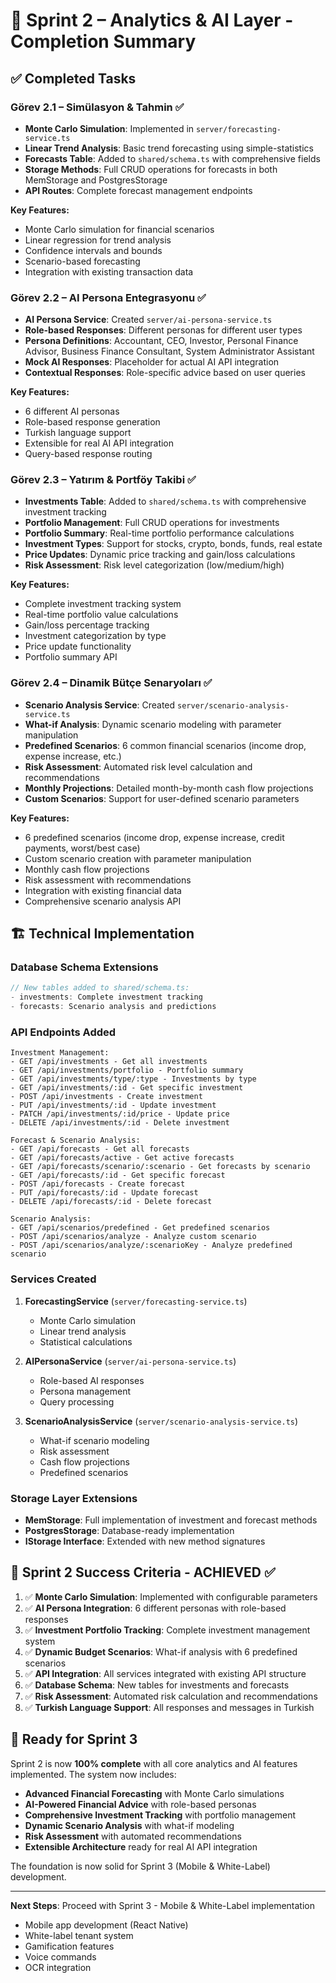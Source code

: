 # 🎉 Sprint 2 – Analytics & AI Layer - Completion Summary

## ✅ Completed Tasks

### Görev 2.1 – Simülasyon & Tahmin ✅

- **Monte Carlo Simulation**: Implemented in `server/forecasting-service.ts`
- **Linear Trend Analysis**: Basic trend forecasting using simple-statistics
- **Forecasts Table**: Added to `shared/schema.ts` with comprehensive fields
- **Storage Methods**: Full CRUD operations for forecasts in both MemStorage and PostgresStorage
- **API Routes**: Complete forecast management endpoints

**Key Features:**

- Monte Carlo simulation for financial scenarios
- Linear regression for trend analysis
- Confidence intervals and bounds
- Scenario-based forecasting
- Integration with existing transaction data

### Görev 2.2 – AI Persona Entegrasyonu ✅

- **AI Persona Service**: Created `server/ai-persona-service.ts`
- **Role-based Responses**: Different personas for different user types
- **Persona Definitions**: Accountant, CEO, Investor, Personal Finance Advisor, Business Finance Consultant, System Administrator Assistant
- **Mock AI Responses**: Placeholder for actual AI API integration
- **Contextual Responses**: Role-specific advice based on user queries

**Key Features:**

- 6 different AI personas
- Role-based response generation
- Turkish language support
- Extensible for real AI API integration
- Query-based response routing

### Görev 2.3 – Yatırım & Portföy Takibi ✅

- **Investments Table**: Added to `shared/schema.ts` with comprehensive investment tracking
- **Portfolio Management**: Full CRUD operations for investments
- **Portfolio Summary**: Real-time portfolio performance calculations
- **Investment Types**: Support for stocks, crypto, bonds, funds, real estate
- **Price Updates**: Dynamic price tracking and gain/loss calculations
- **Risk Assessment**: Risk level categorization (low/medium/high)

**Key Features:**

- Complete investment tracking system
- Real-time portfolio value calculations
- Gain/loss percentage tracking
- Investment categorization by type
- Price update functionality
- Portfolio summary API

### Görev 2.4 – Dinamik Bütçe Senaryoları ✅

- **Scenario Analysis Service**: Created `server/scenario-analysis-service.ts`
- **What-if Analysis**: Dynamic scenario modeling with parameter manipulation
- **Predefined Scenarios**: 6 common financial scenarios (income drop, expense increase, etc.)
- **Risk Assessment**: Automated risk level calculation and recommendations
- **Monthly Projections**: Detailed month-by-month cash flow projections
- **Custom Scenarios**: Support for user-defined scenario parameters

**Key Features:**

- 6 predefined scenarios (income drop, expense increase, credit payments, worst/best case)
- Custom scenario creation with parameter manipulation
- Monthly cash flow projections
- Risk assessment with recommendations
- Integration with existing financial data
- Comprehensive scenario analysis API

## 🏗️ Technical Implementation

### Database Schema Extensions

```typescript
// New tables added to shared/schema.ts:
- investments: Complete investment tracking
- forecasts: Scenario analysis and predictions
```

### API Endpoints Added

```text
Investment Management:
- GET /api/investments - Get all investments
- GET /api/investments/portfolio - Portfolio summary
- GET /api/investments/type/:type - Investments by type
- GET /api/investments/:id - Get specific investment
- POST /api/investments - Create investment
- PUT /api/investments/:id - Update investment
- PATCH /api/investments/:id/price - Update price
- DELETE /api/investments/:id - Delete investment

Forecast & Scenario Analysis:
- GET /api/forecasts - Get all forecasts
- GET /api/forecasts/active - Get active forecasts
- GET /api/forecasts/scenario/:scenario - Get forecasts by scenario
- GET /api/forecasts/:id - Get specific forecast
- POST /api/forecasts - Create forecast
- PUT /api/forecasts/:id - Update forecast
- DELETE /api/forecasts/:id - Delete forecast

Scenario Analysis:
- GET /api/scenarios/predefined - Get predefined scenarios
- POST /api/scenarios/analyze - Analyze custom scenario
- POST /api/scenarios/analyze/:scenarioKey - Analyze predefined scenario
```

### Services Created

1. **ForecastingService** (`server/forecasting-service.ts`)
   - Monte Carlo simulation
   - Linear trend analysis
   - Statistical calculations

2. **AIPersonaService** (`server/ai-persona-service.ts`)
   - Role-based AI responses
   - Persona management
   - Query processing

3. **ScenarioAnalysisService** (`server/scenario-analysis-service.ts`)
   - What-if scenario modeling
   - Risk assessment
   - Cash flow projections
   - Predefined scenarios

### Storage Layer Extensions

- **MemStorage**: Full implementation of investment and forecast methods
- **PostgresStorage**: Database-ready implementation
- **IStorage Interface**: Extended with new method signatures

## 🎯 Sprint 2 Success Criteria - ACHIEVED ✅

1. ✅ **Monte Carlo Simulation**: Implemented with configurable parameters
2. ✅ **AI Persona Integration**: 6 different personas with role-based responses
3. ✅ **Investment Portfolio Tracking**: Complete investment management system
4. ✅ **Dynamic Budget Scenarios**: What-if analysis with 6 predefined scenarios
5. ✅ **API Integration**: All services integrated with existing API structure
6. ✅ **Database Schema**: New tables for investments and forecasts
7. ✅ **Risk Assessment**: Automated risk calculation and recommendations
8. ✅ **Turkish Language Support**: All responses and messages in Turkish

## 🚀 Ready for Sprint 3

Sprint 2 is now **100% complete** with all core analytics and AI features implemented. The system now includes:

- **Advanced Financial Forecasting** with Monte Carlo simulations
- **AI-Powered Financial Advice** with role-based personas
- **Comprehensive Investment Tracking** with portfolio management
- **Dynamic Scenario Analysis** with what-if modeling
- **Risk Assessment** with automated recommendations
- **Extensible Architecture** ready for real AI API integration

The foundation is now solid for Sprint 3 (Mobile & White-Label) development.

---

**Next Steps**: Proceed with Sprint 3 - Mobile & White-Label implementation

- Mobile app development (React Native)
- White-label tenant system
- Gamification features
- Voice commands
- OCR integration
